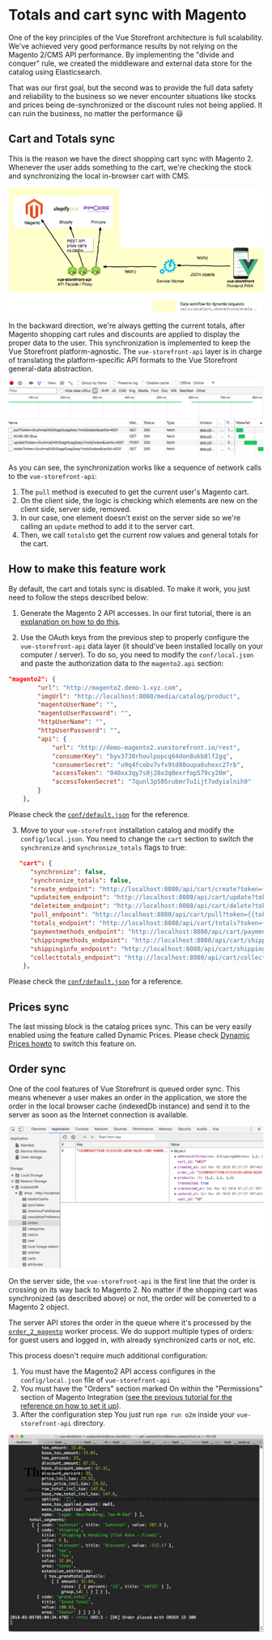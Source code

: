 # Totals and cart sync with Magento

One of the key principles of the Vue Storefront architecture is full scalability. We've achieved very good performance results by not relying on the Magento 2/CMS API performance. By implementing the "divide and conquer" rule, we created the middleware and external data store for the catalog using Elasticsearch.

That was our first goal, but the second was to provide the full data safety and reliability to the business so we never encounter situations like stocks and prices being de-synchronized or the discount rules not being applied. It can ruin the business, no matter the performance 😃

## Cart and Totals sync

This is the reason we have the direct shopping cart sync with Magento 2. Whenever the user adds something to the cart, we're checking the stock and synchronizing the local in-browser cart with CMS.

![This is the dynamic requests architecture](../images/Vue-storefront-architecture-proxy-requests.png)

In the backward direction, we're always getting the current totals, after Magento shopping cart rules and discounts are applied to display the proper data to the user. This synchronization is implemented to keep the Vue Storefront platform-agnostic. The `vue-storefront-api` layer is in charge of translating the platform-specific API formats to the Vue Storefront general-data abstraction.

![This is how the cart sync works](../images/cart-sync.png)

As you can see, the synchronization works like a sequence of network calls to the `vue-storefront-api`:

1. The `pull` method is executed to get the current user's Magento cart.
2. On the client side, the logic is checking which elements are new on the client side, server side, removed.
3. In our case, one element doesn't exist on the server side so we're calling an `update` method to add it to the server cart.
4. Then, we call `totals`to get the current row values and general totals for the cart.

## How to make this feature work

By default, the cart and totals sync is disabled. To make it work, you just need to follow the steps described below:

1. Generate the Magento 2 API accesses. In our first tutorial, there is an [explanation on how to do this](../installation/magento.md).

2. Use the OAuth keys from the previous step to properly configure the `vue-storefront-api` data layer (it should've been installed locally on your computer / server). To do so, you need to modify the `conf/local.json` and paste the authorization data to the `magento2.api` section:

```json
"magento2": {
		"url": "http://magento2.demo-1.xyz.com",
		"imgUrl": "http://localhost:8080/media/catalog/product",
		"magentoUserName": "",
		"magentoUserPassword": "",
		"httpUserName": "",
		"httpUserPassword": "",
		"api": {
			"url": "http://demo-magento2.vuestorefront.io/rest",
			"consumerKey": "byv3730rhoulpopcq64don8ukb8lf2gq",
			"consumerSecret": "u9q4fcobv7vfx9td80oupa6uhexc27rb",
			"accessToken": "040xx3qy7s0j28o3q0exrfop579cy20m",
			"accessTokenSecret": "7qunl3p505rubmr7u1ijt7odyialnih9"
		}
	},
```

Please check the [`conf/default.json`](https://github.com/DivanteLtd/vue-storefront-api/blob/master/config/default.json) for the reference.

3. Move to your `vue-storefront` installation catalog and modify the `config/local.json`. You need to change the `cart` section to switch the `synchronize` and `synchronize_totals` flags to true:

```json
   "cart": {
      "synchronize": false,
      "synchronize_totals": false,
      "create_endpoint": "http://localhost:8080/api/cart/create?token={{token}}",
      "updateitem_endpoint": "http://localhost:8080/api/cart/update?token={{token}}&cartId={{cartId}}",
      "deleteitem_endpoint": "http://localhost:8080/api/cart/delete?token={{token}}&cartId={{cartId}}",
      "pull_endpoint": "http://localhost:8080/api/cart/pull?token={{token}}&cartId={{cartId}}",
      "totals_endpoint": "http://localhost:8080/api/cart/totals?token={{token}}&cartId={{cartId}}",
      "paymentmethods_endpoint": "http://localhost:8080/api/cart/payment-methods?token={{token}}&cartId={{cartId}}",
      "shippingmethods_endpoint": "http://localhost:8080/api/cart/shipping-methods?token={{token}}&cartId={{cartId}}",
      "shippinginfo_endpoint": "http://localhost:8080/api/cart/shipping-information?token={{token}}&cartId={{cartId}}",
      "collecttotals_endpoint": "http://localhost:8080/api/cart/collect-totals?token={{token}}&cartId={{cartId}}"
    },
```

Please check the [`conf/default.json`](https://github.com/DivanteLtd/vue-storefront/blob/1302ed84561a514beb8c35e45ae1d0aa4dc9f74a/config/default.json#L8) for a reference.

## Prices sync

The last missing block is the catalog prices sync. This can be very easily enabled using the feature called Dynamic Prices. Please check [Dynamic Prices howto](direct-prices-sync.md) to switch this feature on.

## Order sync

One of the cool features of Vue Storefront is queued order sync. This means whenever a user makes an order in the application, we store the order in the local browser cache (indexedDb instance) and send it to the server as soon as the Internet connection is available.

![Orders are stored locally before they're send to the server](../images/orders-collection.png)

On the server side, the `vue-storefront-api` is the first line that the order is crossing on its way back to Magento 2. No matter if the shopping cart was synchronized (as described above) or not, the order will be converted to a Magento 2 object. 

The server API stores the order in the queue where it's processed by the [`order_2_magento`](https://github.com/DivanteLtd/vue-storefront-api/blob/master/src/worker/order_to_magento2.js) worker process. We do support multiple types of orders: for guest users and logged in, with already synchronized carts or not, etc.

This process doesn't require much additional configuration:

1. You must have the Magento2 API access configures in the `config/local.json` file of `vue-storefront-api`
2. You must have the "Orders" section marked On within the "Permissions" section of Magento Integration ([see the previous tutorial for the reference on how to set it up](../installation/magento.md)).
3. After the configuration step You just run `npm run o2m` inside your `vue-storefront-api` directory.

![This is the output of o2m after successfull setup](../images/o2m-output.png)
